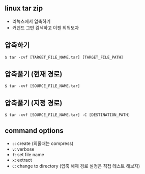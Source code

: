 ## linux tar zip
+ 리눅스에서 압축하기
+ 커맨드 그만 검색하고 이젠 외워보자

## 압축하기
```
$ tar -cvf [TARGET_FILE_NAME.tar] [TARGET_FILE_PATH]
```

## 압축풀기 (현재 경로)
```
$ tar -xvf [SOURCE_FILE_NAME.tar]
```

## 압축풀기 (지정 경로)
```
$ tar -xvf [SOURCE_FILE_NAME.tar] -C [DESTINATION_PATH]
```

## command options
+ `c`: create (외울때는 compress)
+ `v`: verbose
+ `f`: set file name
+ `x`: extract
+ `C`: change to directory (압축 해제 경로 설정은 직접 테스트 해보자)
